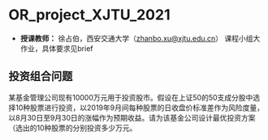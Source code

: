 # OR_project_XJTU_2021
* **授课教师：** 徐占伯，西安交通大学（zhanbo.xu@xjtu.edu.cn）
课程小组大作业，具体要求见brief
## 投资组合问题
某基金管理公司现有10000万元用于投资股市。假设在上证50的50支成分股中选择10种股票进行投资，以2019年9月间每种股票的日收盘价标准差作为风险度量，以8月30日至9月30日的涨幅作为预期收益。请为该基金公司设计最优投资方案（选出的10种股票的分别投资多少万元。
